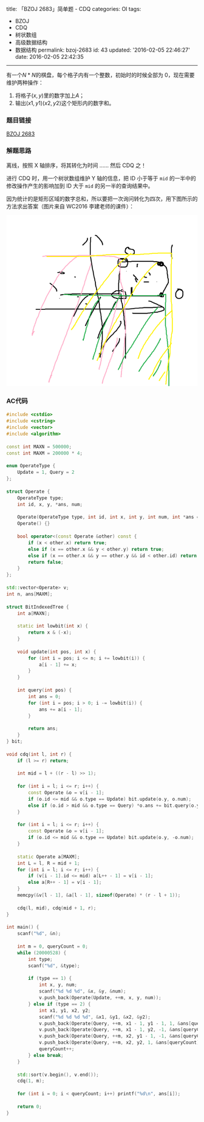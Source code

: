 title: 「BZOJ 2683」简单题 - CDQ
categories: OI
tags: 
  - BZOJ
  - CDQ
  - 树状数组
  - 高级数据结构
  - 数据结构
permalink: bzoj-2683
id: 43
updated: '2016-02-05 22:46:27'
date: 2016-02-05 22:42:35
---

有一个$N*N$的棋盘，每个格子内有一个整数，初始时的时候全部为 0，现在需要维护两种操作：

1. 将格子$(x,y)$里的数字加上$A$；
2. 输出$(x1,y1)(x2,y2)$这个矩形内的数字和。

<!-- more -->

### 题目链接
[BZOJ 2683](http://www.lydsy.com/JudgeOnline/problem.php?id=2683)

### 解题思路
离线，按照 X 轴排序，将其转化为时间 …… 然后 CDQ 之！

进行 CDQ 时，用一个树状数组维护 Y 轴的信息，把 ID 小于等于 `mid` 的一半中的修改操作产生的影响加到 ID 大于 `mid` 的另一半的查询结果中。

因为统计的是矩形区域的数字总和，所以要把一次询问转化为四次，用下图所示的方法求出答案（图片来自 WC2016 李建老师的课件）：

![cdq](bzoj-2683/cdq.png)

### AC代码
```c++
#include <cstdio>
#include <cstring>
#include <vector>
#include <algorithm>

const int MAXN = 500000;
const int MAXM = 200000 * 4;

enum OperateType {
	Update = 1, Query = 2
};

struct Operate {
	OperateType type;
	int id, x, y, *ans, num;

	Operate(OperateType type, int id, int x, int y, int num, int *ans = NULL) : type(type), id(id), x(x), y(y), ans(ans), num(num) {}
	Operate() {}

	bool operator<(const Operate &other) const {
		if (x < other.x) return true;
		else if (x == other.x && y < other.y) return true;
		else if (x == other.x && y == other.y && id < other.id) return true;
		return false;
	}
};

std::vector<Operate> v;
int n, ans[MAXM];

struct BitIndexedTree {
	int a[MAXN];

	static int lowbit(int x) {
		return x & (-x);
	}

	void update(int pos, int x) {
		for (int i = pos; i <= n; i += lowbit(i)) {
			a[i - 1] += x;
		}
	}

	int query(int pos) {
		int ans = 0;
		for (int i = pos; i > 0; i -= lowbit(i)) {
			ans += a[i - 1];
		}

		return ans;
	}
} bit;

void cdq(int l, int r) {
	if (l >= r) return;

	int mid = l + ((r - l) >> 1);

	for (int i = l; i <= r; i++) {
		const Operate &o = v[i - 1];
		if (o.id <= mid && o.type == Update) bit.update(o.y, o.num);
		else if (o.id > mid && o.type == Query) *o.ans += bit.query(o.y) * o.num;
	}

	for (int i = l; i <= r; i++) {
		const Operate &o = v[i - 1];
		if (o.id <= mid && o.type == Update) bit.update(o.y, -o.num);
	}

	static Operate a[MAXM];
	int L = l, R = mid + 1;
	for (int i = l; i <= r; i++) {
		if (v[i - 1].id <= mid) a[L++ - 1] = v[i - 1];
		else a[R++ - 1] = v[i - 1];
	}
	memcpy(&v[l - 1], &a[l - 1], sizeof(Operate) * (r - l + 1));

	cdq(l, mid), cdq(mid + 1, r);
}

int main() {
	scanf("%d", &n);

	int m = 0, queryCount = 0;
	while (20000528) {
		int type;
		scanf("%d", &type);

		if (type == 1) {
			int x, y, num;
			scanf("%d %d %d", &x, &y, &num);
			v.push_back(Operate(Update, ++m, x, y, num));
		} else if (type == 2) {
			int x1, y1, x2, y2;
			scanf("%d %d %d %d", &x1, &y1, &x2, &y2);
			v.push_back(Operate(Query, ++m, x1 - 1, y1 - 1, 1, &ans[queryCount]));
			v.push_back(Operate(Query, ++m, x1 - 1, y2, -1, &ans[queryCount]));
			v.push_back(Operate(Query, ++m, x2, y1 - 1, -1, &ans[queryCount]));
			v.push_back(Operate(Query, ++m, x2, y2, 1, &ans[queryCount]));
			queryCount++;
		} else break;
	}

	std::sort(v.begin(), v.end());
	cdq(1, m);

	for (int i = 0; i < queryCount; i++) printf("%d\n", ans[i]);

	return 0;
}
```

